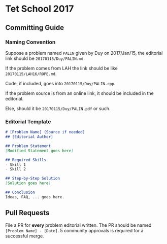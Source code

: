 # Tet School 2017

## Committing Guide

### Naming Convention

Suppose a problem named `PALIN` given by Duy on 2017/Jan/15, the editorial link should be `20170115/Duy/PALIN.md`.

If the problem comes from LAH the link should be like `20170115/LAH16/ROPE.md`.

Code, if included, goes into `20170115/Duy/PALIN.cpp`.

If the problem source is from an online link, it should be included in the editorial.

Else, should it be `20170115/Duy/PALIN.pdf` or such.

### Editorial Template

```markdown
# [Problem Name] (Source if needed)
## [Editorial Author]

## Problem Statement
[Modified Statement goes here]

## Required Skills
- Skill 1
- Skill 2

## Step-by-Step Solution
[Solution goes here]

## Conclusion
Ideas, FAQ, ... goes here.
```

## Pull Requests
File a PR for **every** problem editorial written. The PR should be named `[Problem Name] - [Date]`. 5 community approvals is required for a successful merge.
